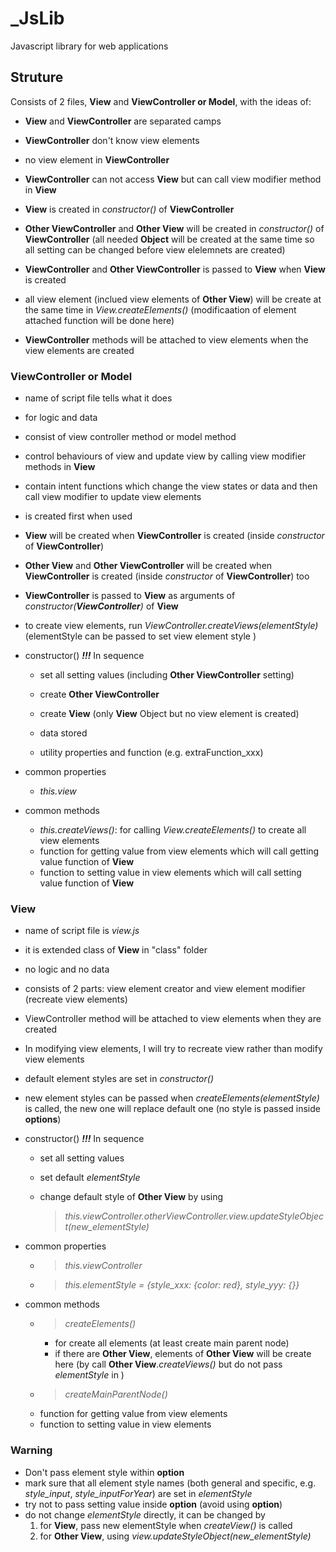 # _JsLib

Javascript library for web applications


## Struture

Consists of 2 files, **View** and **ViewController or Model**, with the ideas of: 
- **View** and **ViewController** are separated camps
- **ViewController** don't know view elements
- no view element in **ViewController**
- **ViewController** can not access **View** but can call view modifier method in **View**
- **View** is created in *constructor()* of **ViewController**
- **Other ViewController** and **Other View** will be created in *constructor()* of **ViewController** (all needed **Object** will be created at the same time so all setting can be changed before view elelemnets are created)
- **ViewController** and **Other ViewController** is passed to **View** when **View** is created 
- all view element (inclued view elements of **Other View**) will be create at the same time in *View.createElements()* (modificaation of element attached function will be done here)

- **ViewController** methods will be attached to view elements when the view elements are created



### ViewController or Model
- name of script file tells what it does
- for logic and data
- consist of view controller method or model method
- control behaviours of view and update view by calling view modifier methods in **View**
- contain intent functions which change the view states or data and then call view modifier to update view elements
- is created first when used
- **View** will be created when **ViewController** is created (inside *constructor* of **ViewController**)
- **Other View** and **Other ViewController** will be created when **ViewController** is created (inside *constructor* of **ViewController**) too
- **ViewController** is passed to **View** as arguments of *constructor(**ViewController**)* of **View**
- to create view elements, run *ViewController.createViews(elementStyle)* (elementStyle can be passed to set view element style )
- constructor() ***!!!*** In sequence
    - set all setting values (including **Other ViewController** setting)
    - create **Other ViewController**
    - create **View** (only **View** Object but no view element is created)
    - data stored
        
    - utility properties and function (e.g. extraFunction_xxx)


- common properties
    - *this.view*

- common methods
    - *this.createViews()*: for calling *View.createElements()* to create all view elements
    - function for getting value from view elements which will call getting value function of **View**
    - function to setting value in view elements which will call setting value function of **View**


### View 
- name of script file is *view.js*
- it is extended class of **View** in "class" folder
- no logic and no data
- consists of 2 parts: view element creator and view element modifier (recreate view elements)
- ViewController method will be attached to view elements when they are created
- In modifying view elements, I will try to recreate view rather than modify view elements
- default element styles are set in *constructor()*
- new element styles can be passed when *createElements(elementStyle)* is called, the new one will replace default one (no style is passed inside **options**)
- constructor() ***!!!*** In sequence
    - set all setting values
    - set default *elementStyle*
    - change default style of **Other View** by using
    
        >*this.viewController.otherViewController.view.updateStyleObject(new_elementStyle)*
    


- common properties
    - >*this.viewController*
    - >*this.elementStyle = {style_xxx: {color: red}, style_yyy: {}}*
- common methods
    - >*createElements()*
        - for create all elements (at least create main parent node) 
        - if there are **Other View**, elements of **Other View** will be create here (by call **Other View**.*createViews()*  but do not pass *elementStyle* in )
    - >*createMainParentNode()*
    - function for getting value from view elements
    - function to setting value in view elements




### Warning
- Don't pass element style within **option**
- mark sure that all element style names (both general and specific, e.g. *style_input*, *style_inputForYear*) are set in *elementStyle*
- try not to pass setting value inside **option** (avoid using **option**)
- do not change *elementStyle* directly, it can be changed by 
    1. for **View**, pass new elementStyle when *createView()* is called
    2. for **Other View**, using *view.updateStyleObject(new_elementStyle)*